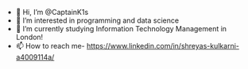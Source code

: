 - 👋 Hi, I’m @CaptainK1s
- 👀 I’m interested in programming and data science 
- 🌱 I’m currently studying Information Technology Management in London!
- 📫 How to reach me- https://www.linkedin.com/in/shreyas-kulkarni-a4009114a/

<!---
CaptainK1s/CaptainK1s is a ✨ special ✨ repository because its `README.md` (this file) appears on your GitHub profile.
You can click the Preview link to take a look at your changes.
--->
